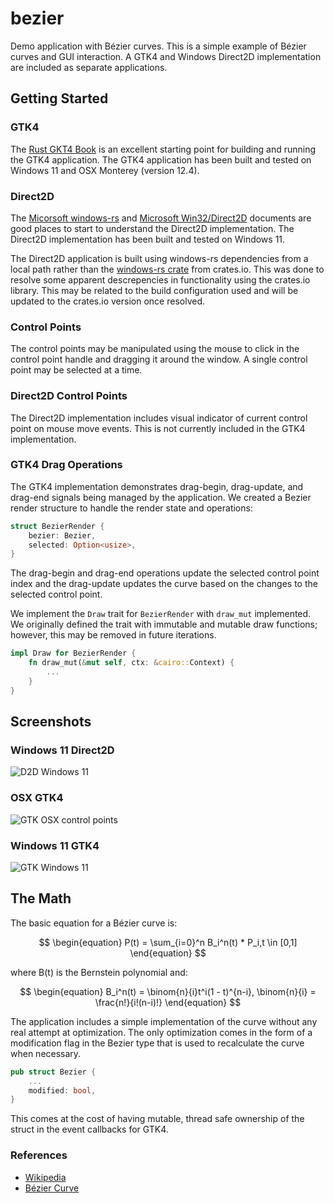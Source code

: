 # bezier
Demo application with Bézier curves. This is a simple example of 
Bézier curves and GUI interaction. A GTK4 and Windows
Direct2D implementation are included as separate applications.

## Getting Started
### GTK4
The [Rust GKT4 Book](https://gtk-rs.org/gtk4-rs/stable/latest/book/introduction.html) is an excellent starting point for building and running the GTK4 application. The GTK4 application has been built and tested on Windows 11 and OSX Monterey (version 12.4).

### Direct2D
The [Micorsoft windows-rs](https://docs.microsoft.com/en-us/windows/dev-environment/rust/rust-for-windows) and [Microsoft Win32/Direct2D](https://docs.microsoft.com/en-us/windows/win32/direct2d/getting-started-with-direct2d-nav) documents are good places to start to understand the Direct2D implementation. The Direct2D implementation has been built and tested on Windows 11.

The Direct2D application is built using windows-rs dependencies from a local path rather than the [windows-rs crate](https://crates.io/crates/windows) from crates.io. This was done to resolve some apparent descrepencies in functionality using the crates.io library. This may be related to the build configuration used and will be updated to the crates.io version once resolved.

### Control Points
The control points may be manipulated using the mouse to click in the control point handle and dragging it around the window. A single control point may be selected at a time.

### Direct2D Control Points
The Direct2D implementation includes visual indicator of current control point on mouse move events. This is not currently included in the GTK4 implementation.

### GTK4 Drag Operations
The GTK4 implementation demonstrates drag-begin, drag-update, and drag-end signals being managed by the application. We created a Bezier render structure to handle the render state and operations:

```rust
struct BezierRender {
    bezier: Bezier,
    selected: Option<usize>,
}
```
The drag-begin and drag-end operations update the selected control point index and the drag-update updates the curve based on the changes to the selected control point.

We implement the ```Draw``` trait for ```BezierRender``` with ```draw_mut``` implemented. We originally defined the trait with immutable and mutable draw 
functions; however, this may be removed in future iterations.
```rust
impl Draw for BezierRender {
    fn draw_mut(&mut self, ctx: &cairo::Context) {
        ...
    }
}
```
## Screenshots

### Windows 11 Direct2D

![D2D Windows 11](images/B%C3%A9zier%20WIN11%20D2D.png)

### OSX GTK4 

![GTK OSX control points](images/Bézier%20OSX.png)

### Windows 11 GTK4
![GTK Windows 11](images/B%C3%A9zier%20WIN11%20GTK.png)

## The Math
The basic equation for a Bézier curve is:

$$
\begin{equation}
P(t) = \sum_{i=0}^n B_i^n(t) * P_i,t \in [0,1]
\end{equation}
$$

where B(t) is the Bernstein polynomial and:

$$
\begin{equation}
B_i^n(t) = \binom{n}{i}t^i(1 - t)^{n-i}, \binom{n}{i} = \frac{n!}{i!(n-i)!}
\end{equation}
$$

The application includes a simple implementation of the curve without any real
attempt at optimization. The only optimization comes in the form of a modification
flag in the Bezier type that is used to recalculate the curve when necessary.

```rust
pub struct Bezier {
    ...
    modified: bool,
}
```

This comes at the cost of having mutable, thread safe ownership of the struct in
the event callbacks for GTK4.

### References
* [Wikipedia](https://en.wikipedia.org/wiki/B%C3%A9zier_curve)
* [Bézier Curve](https://towardsdatascience.com/bézier-curve-bfffdadea212)